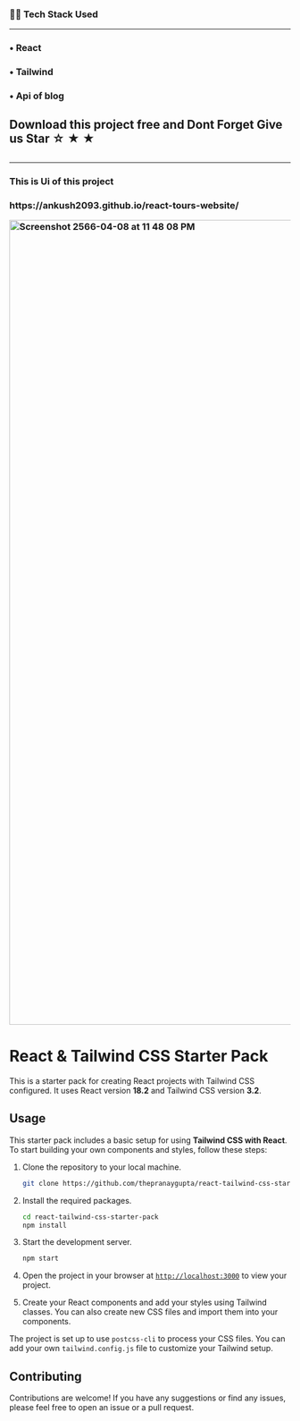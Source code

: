 <h3>👨‍💻 Tech Stack Used</h3>
<hr>
<h3>&#x2022; React</h3>
<h3>&#x2022; Tailwind</h3>
<h3>&#x2022; Api of blog</h3>
<h2> Download this project free and Dont Forget Give us Star &star; &starf; &bigstar;  <h2/>
<hr>
<h3> This is Ui of this project<h3/>
<p> https://ankush2093.github.io/react-tours-website/<p/>



<img width="1440" alt="Screenshot 2566-04-08 at 11 48 08 PM" src="https://user-images.githubusercontent.com/84925305/230736903-c61fb00c-cee9-40bb-b15b-b7a2c0ff2a00.png">






# React & Tailwind CSS Starter Pack

This is a starter pack for creating React projects with Tailwind CSS configured. It uses React version **18.2** and Tailwind CSS version **3.2**.

## Usage

This starter pack includes a basic setup for using **Tailwind CSS with React**. To start building your own components and styles, follow these steps:

1. Clone the repository to your local machine.
    ```sh
    git clone https://github.com/thepranaygupta/react-tailwind-css-starter-pack.git
    ```

1. Install the required packages.
    ```sh
    cd react-tailwind-css-starter-pack
    npm install
    ```

1. Start the development server.
    ```sh
    npm start
    ```
1. Open the project in your browser at [`http://localhost:3000`](http://localhost:3000) to view your project.
1. Create your React components and add your styles using Tailwind classes. You can also create new CSS files and import them into your components.

The project is set up to use `postcss-cli` to process your CSS files. You can add your own `tailwind.config.js` file to customize your Tailwind setup.

## Contributing

Contributions are welcome! If you have any suggestions or find any issues, please feel free to open an issue or a pull request.
